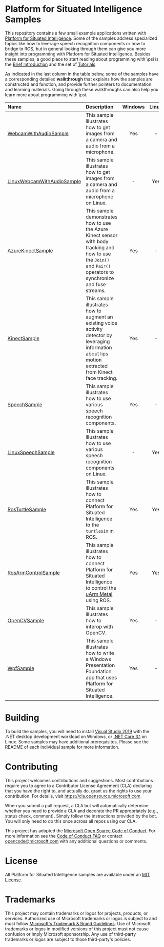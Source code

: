# Platform for Situated Intelligence Samples

This repository contains a few small example applications written with [Platform for Situated Intelligence](https://github.com/microsoft/psi). Some of the samples address specialized topics like how to leverage speech recognition components or how to bridge to ROS, but in general looking through them can give you more insight into programming with Platform for Situated Intelligence. Besides these samples, a good place to start reading about programming with \\psi is the [Brief Introduction](https://github.com/microsoft/psi/wiki/Brief-Introduction) and the set of [Tutorials](https://github.com/microsoft/psi/wiki/Tutorials).

As indicated in the last column in the table below, some of the samples have a corresponding detailed **walkthrough** that explains how the samples are constructed and function, and provide further pointers to documentation and learning materials. Going through these walkthroughs can also help you learn more about programming with \\psi.


| Name | Description | Windows | Linux | Walkthrough |
| :----------- | :---------- | :--: | :--: | :--: |
| [WebcamWithAudioSample](https://github.com/Microsoft/psi-samples/tree/main/Samples/WebcamWithAudioSample) | This sample illustrates how to get images from a camera and audio from a microphone. | Yes | - | [Yes](https://github.com/Microsoft/psi-samples/tree/main/Samples/WebcamWithAudioSample) | 
| [LinuxWebcamWithAudioSample](https://github.com/Microsoft/psi-samples/tree/main/Samples/LinuxWebcamWithAudioSample) | This sample illustrates how to get images from a camera and audio from a microphone on Linux. | - | Yes | [Yes](https://github.com/Microsoft/psi-samples/tree/main/Samples/LinuxWebcamWithAudioSample) | 
| [AzureKinectSample](https://github.com/microsoft/psi-samples/tree/main/Samples/AzureKinectSample) | This sample demonstrates how to use the Azure Kinect sensor with body tracking and how to use the `Join()` and `Pair()` operators to synchronize and fuse streams. | Yes | - | [Yes](https://github.com/microsoft/psi-samples/tree/main/Samples/AzureKinectSample) |
| [KinectSample](https://github.com/Microsoft/psi-samples/tree/main/Samples/KinectSample) | This sample illustrates how to augment an existing voice activity detector by leveraging information about lips motion extracted from Kinect face tracking. | Yes | - | - |
| [SpeechSample](https://github.com/Microsoft/psi-samples/tree/main/Samples/SpeechSample) | This sample illustrates how to use various speech recognition components. | Yes | - | - |
| [LinuxSpeechSample](https://github.com/Microsoft/psi-samples/tree/main/Samples/LinuxSpeechSample) | This sample illustrates how to use various speech recognition components on Linux. | - | Yes | [Yes](https://github.com/Microsoft/psi-samples/tree/main/Samples/LinuxSpeechSample) |
| [RosTurtleSample](https://github.com/Microsoft/psi-samples/tree/main/Samples/RosTurtleSample) | This sample illustrates how to connect Platform for Situated Intelligence to the `turtlesim` in ROS. | Yes | Yes | [Yes](https://github.com/Microsoft/psi-samples/tree/main/Samples/RosTurtleSample) |
| [RosArmControlSample](https://github.com/Microsoft/psi-samples/tree/main/Samples/RosArmControlSample) | This sample illustrates how to connect Platform for Situated Intelligence to control the [uArm Metal](http://ufactory.cc/#/en/uarm1) using ROS. | Yes | Yes | [Yes](https://github.com/Microsoft/psi-samples/tree/main/Samples/RosArmControlSample) |
| [OpenCVSample](https://github.com/Microsoft/psi-samples/tree/main/Samples/OpenCVSample) | This sample illustrates how to interop with OpenCV. | Yes | - | - |
| [WpfSample](https://github.com/Microsoft/psi-samples/tree/main/Samples/WpfSample) | This sample illustrates how to write a Windows Presentation Foundation app that uses Platform for Situated Intelligence. | Yes | - | - |

# Building

To build the samples, you will need to install [Visual Studio 2019](https://visualstudio.microsoft.com/vs/) with the .NET desktop development workload on Windows, or [.NET Core 3.1](https://docs.microsoft.com/en-us/dotnet/core/install/linux) on Linux. Some samples may have additional prerequisites. Please see the README of each individual sample for more information.

# Contributing

This project welcomes contributions and suggestions.  Most contributions require you to agree to a
Contributor License Agreement (CLA) declaring that you have the right to, and actually do, grant us
the rights to use your contribution. For details, visit https://cla.opensource.microsoft.com.

When you submit a pull request, a CLA bot will automatically determine whether you need to provide
a CLA and decorate the PR appropriately (e.g., status check, comment). Simply follow the instructions
provided by the bot. You will only need to do this once across all repos using our CLA.

This project has adopted the [Microsoft Open Source Code of Conduct](https://opensource.microsoft.com/codeofconduct/).
For more information see the [Code of Conduct FAQ](https://opensource.microsoft.com/codeofconduct/faq/) or
contact [opencode@microsoft.com](mailto:opencode@microsoft.com) with any additional questions or comments.

# License

All Platform for Situated Intelligence samples are available under an [MIT License](LICENSE.txt).

# Trademarks

This project may contain trademarks or logos for projects, products, or services. Authorized use of Microsoft trademarks or logos is subject to and must follow [Microsoft's Trademark & Brand Guidelines](https://www.microsoft.com/en-us/legal/intellectualproperty/trademarks/usage/general). Use of Microsoft trademarks or logos in modified versions of this project must not cause confusion or imply Microsoft sponsorship. Any use of third-party trademarks or logos are subject to those third-party's policies.
